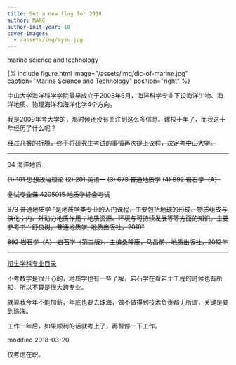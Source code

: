 ```yaml
---
title: Set a new flag for 2018
author: MARC
author-init-year: 18
cover-images:
  - /assets/img/sysu.jpg
---
```


marine science and technology

<!-- excerpt -->


{% include figure.html image="/assets/img/dic-of-marine.jpg" caption="Marine Science and Technology" position="right" %}

中山大学海洋科学学院最早成立于2008年6月，海洋科学专业下设海洋生物、海洋地质、物理海洋和海洋化学4个方向。

我是2009年考大学的，那时候还没有关注到这么多信息。建校十年了，而我这十年经历了什么呢？

~~经过几番的折腾，终于将研究生考试的事情再次提上议程，决定考中山大学。~~



---

~~04 海洋地质~~

~~(1) 101 思想政治理论~~
~~(2) 201 英语一~~
~~(3) 673 普通地质学~~
~~(4) 892 岩石学（A）~~


~~复试专业课:4205015 地质学综合考试~~	

~~673	普通地质学	"是地质学类专业的入门课程，主要包括地球的形成、物质组成与演化；内、外动力地质作用；地质资源、环境与可持续发展等等方面的知识。主要参考书：舒良树，普通地质学, 地质出版社，2010"~~

~~892	岩石学（A）	岩石学（第二版），主编桑隆康，马昌前，地质出版社，2012年~~



---


<a href="http://graduate.sysu.edu.cn/gra02/g02a/g02a04/31285.htm">招生学科专业目录</a>

不考数学是很开心的，地质学也有一些了解，岩石学在看岩土工程的时候也有所知，所以不算是很大跨专业。

就算我今年不能加薪，年底也要去珠海，做不做得到技术负责都无所谓，关键是要到珠海。

工作一年后，如果顺利的话就考上了，再暂停一下工作。

modified 2018-03-20

仅考虑在职。
